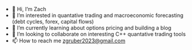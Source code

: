 - 👋 Hi, I’m Zach
- 👀 I’m interested in quantative trading and macroeconomic forecasting (debt cycles, forex, capital flows)
- 🌱 I’m currently learning about options pricing and building a blog
- 💞️ I’m looking to collaborate on interesting C++ quantative trading tools
- 📫 How to reach me zgruber2023@gmail.com

<!---
curiouscarp/curiouscarp is a ✨ special ✨ repository because its `README.md` (this file) appears on your GitHub profile.
You can click the Preview link to take a look at your changes.
--->
